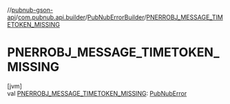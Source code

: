 //[pubnub-gson-api](../../../index.md)/[com.pubnub.api.builder](../index.md)/[PubNubErrorBuilder](index.md)/[PNERROBJ_MESSAGE_TIMETOKEN_MISSING](-p-n-e-r-r-o-b-j_-m-e-s-s-a-g-e_-t-i-m-e-t-o-k-e-n_-m-i-s-s-i-n-g.md)

# PNERROBJ_MESSAGE_TIMETOKEN_MISSING

[jvm]\
val [PNERROBJ_MESSAGE_TIMETOKEN_MISSING](-p-n-e-r-r-o-b-j_-m-e-s-s-a-g-e_-t-i-m-e-t-o-k-e-n_-m-i-s-s-i-n-g.md): [PubNubError](../../../../../pubnub-core/pubnub-core-api/pubnub-core-api/com.pubnub.api/-pub-nub-error/index.md)
